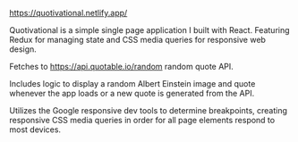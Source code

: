 https://quotivational.netlify.app/

Quotivational is a simple single page application I built with React. Featuring Redux for managing state and CSS media queries for responsive web design. 

Fetches to https://api.quotable.io/random random quote API.

Includes logic to display a random Albert Einstein image and quote whenever the app loads or a new quote is generated from the API.

Utilizes the Google responsive dev tools to determine breakpoints, creating responsive CSS media queries in order for all page elements respond to most devices.
